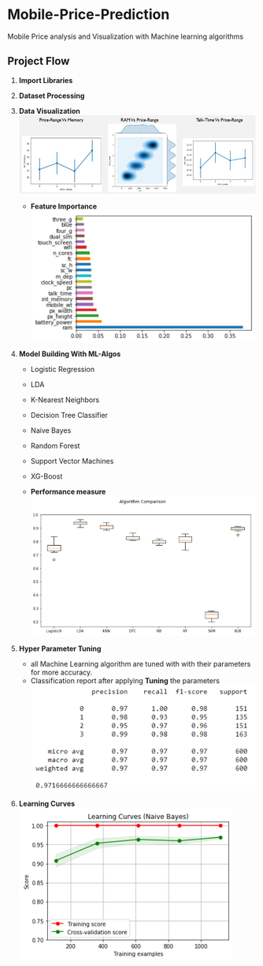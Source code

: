# Mobile-Price-Prediction
Mobile Price analysis and Visualization with Machine learning algorithms

## Project Flow
1) **Import Libraries**
2) **Dataset Processing**
3) **Data Visualization**
      ![ram_price](model_images/viz.PNG)
      
   * **Feature Importance**
      ![ram_price](model_images/fimp.PNG)
   
4) **Model Building With ML-Algos**
   * Logistic Regression
   * LDA
   * K-Nearest Neighbors
   * Decision Tree Classifier
   * Naive Bayes
   * Random Forest
   * Support Vector Machines
   * XG-Boost
      
   * **Performance measure**
      ![ram_price](model_images/models_acc.PNG)
   
5) **Hyper Parameter Tuning**
   * all Machine Learning algorithm are tuned with with their parameters for more accuracy.    
   * Classification report after applying **Tuning** the parameters
      ![ram_price](model_images/classification_report.PNG)
   
6) **Learning Curves**
      ![ram_price](model_images/learning_curves.PNG)
